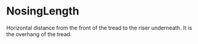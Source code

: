NosingLength
============

Horizontal distance from the front of the tread to the riser underneath. It is the overhang of the tread.

